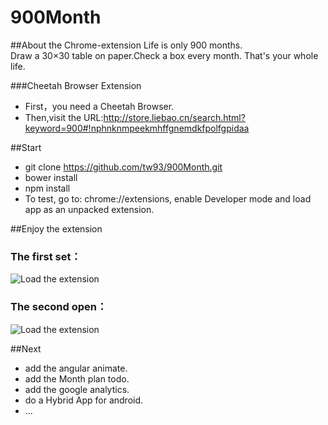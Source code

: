 # 900Month
##About the Chrome-extension
Life is only 900 months.  
Draw a 30×30 table on paper.Check a box every month.  That's your whole life. 

###Cheetah Browser Extension

 - First，you need a Cheetah Browser.
 - Then,visit the URL:http://store.liebao.cn/search.html?keyword=900#!nphnknmpeekmhffgnemdkfpolfgpidaa

##Start

 - git clone  https://github.com/tw93/900Month.git
 - bower install
 - npm install
 - To test, go to: chrome://extensions, enable Developer mode and load app as an unpacked extension.

##Enjoy the extension
 
### The first set：
 ![Load the extension](http://7xir1l.com1.z0.glb.clouddn.com/chrome.png)

### The second open：
 ![Load the extension](http://7xir1l.com1.z0.glb.clouddn.com/all.png)

##Next
 
 - add the angular animate.
 - add the Month plan todo.
 - add the google analytics.
 - do a Hybrid App for android.
 - ...


